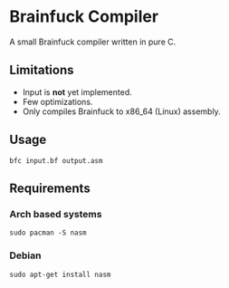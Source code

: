 # Brainfuck Compiler

A small Brainfuck compiler written in pure C.

## Limitations

- Input is **not** yet implemented.
- Few optimizations.
- Only compiles Brainfuck to x86_64 (Linux) assembly.

## Usage

```bfc input.bf output.asm```

## Requirements
### Arch based systems
```sudo pacman -S nasm```

### Debian

```sudo apt-get install nasm```